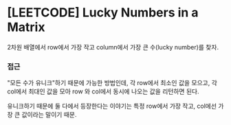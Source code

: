 # [LEETCODE] Lucky Numbers in a Matrix

2차원 배열에서 row에서 가장 작고 column에서 가장 큰 수(lucky number)를 찾자.

### 접근

"모든 수가 유니크"하기 때문에 가능한 방법인데, 각 row에서 최소인 값을 모으고, 각 col에서 최대인 값을 모아 row 와 col에서 동시에 나오는 값을 리턴하면 된다.

유니크하기 때문에 둘 다에서 등장한다는 이야기는 특정 row에서 가장 작고, col에선 가장 큰 값이라는 말이기 때문.
